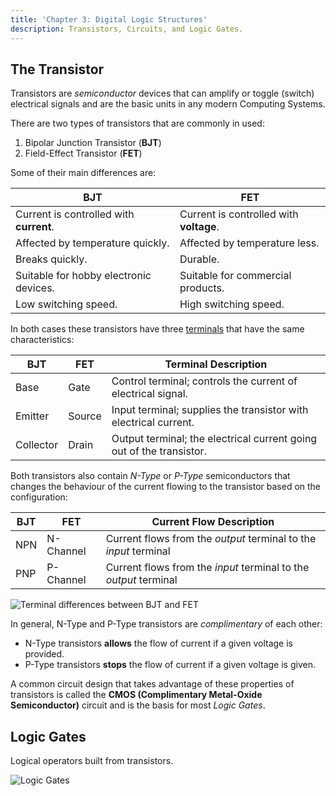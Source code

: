 ```yaml
---
title: 'Chapter 3: Digital Logic Structures'
description: Transistors, Circuits, and Logic Gates.
---
```


## The Transistor

Transistors are *semiconductor* devices that can amplify or toggle (switch) electrical 
signals and are the basic units in any modern Computing Systems.

There are two types of transistors that are commonly in used:

1. Bipolar Junction Transistor (**BJT**)
2. Field-Effect Transistor (**FET**)

Some of their main differences are:

| BJT                                     | FET                                     |
|-----------------------------------------|-----------------------------------------|
| Current is controlled with **current**. | Current is controlled with **voltage**. |
| Affected by temperature quickly.        | Affected by temperature less.           |
| Breaks quickly.                         | Durable.                                |
| Suitable for hobby electronic devices.  | Suitable for commercial products.       |
| Low switching speed.                    | High switching speed.                   |

In both cases these transistors have three [terminals](https://en.wikipedia.org/wiki/Terminal_(electronics)) that have the same characteristics:

| BJT       | FET    | Terminal Description                                                 |
|-----------|--------|----------------------------------------------------------------------|
| Base      | Gate   | Control terminal; controls the current of electrical signal.         |
| Emitter   | Source | Input terminal; supplies the transistor with electrical current.     |
| Collector | Drain  | Output terminal; the electrical current going out of the transistor. |

Both transistors also contain *N-Type* or *P-Type* semiconductors that changes the behaviour of 
the current flowing to the transistor based on the configuration:

| BJT | FET       | Current Flow Description                                         |
|-----|-----------|------------------------------------------------------------------|
| NPN | N-Channel | Current flows from the *output* terminal to the *input* terminal |
| PNP | P-Channel | Current flows from the *input* terminal to the *output* terminal |

![Terminal differences between BJT and FET](/images/figures/computer-systems/bjt-vs-fet-terminals.png)

In general, N-Type and P-Type transistors are *complimentary* of each other:

* N-Type transistors **allows** the flow of current if a given voltage is provided.
* P-Type transistors **stops** the flow of current if a given voltage is given.

A common circuit design that takes advantage of these properties of transistors is 
called the **CMOS (Complimentary Metal-Oxide Semiconductor)** circuit and is the basis 
for most *Logic Gates*.

## Logic Gates

Logical operators built from transistors.

![Logic Gates](/images/figures/computer-systems/logic-gates.png)
